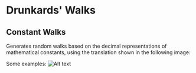 # Drunkards' Walks

## Constant Walks

Generates random walks based on the decimal representations of mathematical
constants, using the translation shown in the following image:


Some examples:
![Alt text](images/constant_grid_walk.png?raw=true "Optional Title")
